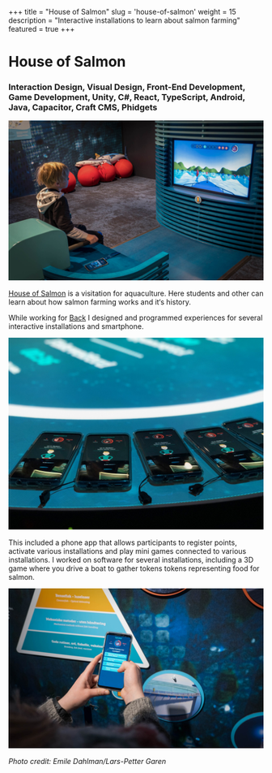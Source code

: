 +++
title = "House of Salmon"
slug = 'house-of-salmon'
weight = 15
description = "Interactive installations to learn about salmon farming"
featured = true
+++
# House of Salmon

### Interaction Design, Visual Design, Front-End Development, Game Development, Unity, C#, React, TypeScript, Android, Java, Capacitor, Craft CMS, Phidgets

![Kid sitting on a pretend motor boat handle looking at a screen with a game view of a boat.](boat.jpg)

[House of Salmon](https://www.laksenshus.no/?lang=en) is a visitation for aquaculture. Here students and other can learn about how salmon farming works and it‘s history.

While working for [Back](https://back.no/laksens-hus-1) I designed and programmed experiences for several interactive installations and smartphone.

![Several phones lying on a screen with a countdown and questions on them.](phones.jpg)

This included a phone app that allows participants to register points, activate various installations and play mini games connected to various installations. I worked on software for several installations, including a 3D game where you drive a boat to gather tokens tokens representing food for salmon.

![Phone held in hand with a quiz with several options on the screen in front of a poster with information.](phone-quiz.jpg)

*‌Photo credit: Emile Dahlman/Lars-Petter Garen*